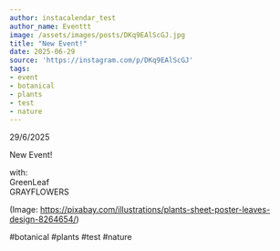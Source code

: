 ```yaml
---
author: instacalendar_test
author_name: Eventtt
image: /assets/images/posts/DKq9EAlScGJ.jpg
title: "New Event!"
date: 2025-06-29
source: 'https://instagram.com/p/DKq9EAlScGJ'
tags:
- event
- botanical
- plants
- test
- nature
---
```

29/6/2025

New Event!

with:<br>
GreenLeaf<br>
GRAYFLOWERS

(Image: https://pixabay.com/illustrations/plants-sheet-poster-leaves-design-8264654/)

#botanical #plants #test #nature